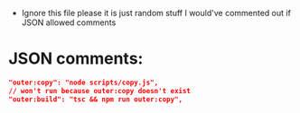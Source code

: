 - Ignore this file please it is just random stuff I would've commented out if JSON allowed comments

# JSON comments:
```JSON
"outer:copy": "node scripts/copy.js",
// won't run because outer:copy doesn't exist
"outer:build": "tsc && npm run outer:copy",
```
